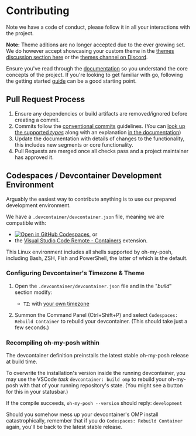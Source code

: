 # Contributing

Note we have a code of conduct, please follow it in all your interactions with the project.

**Note:** Theme aditions are no longer accepted due to the ever growing set. We do however
accept showcasing your custom theme in the [themes discussion section here][themes-discussion]
or the [themes channel on Discord][discord-link].

Ensure you've read through the [documentation][docs] so you understand the core concepts of the
project. If you're looking to get familiar with go, following the getting started [guide][guide]
can be a good starting point.

## Pull Request Process

1. Ensure any dependencies or build artifacts are removed/ignored before creating a commit.
2. Commits follow the [conventional commits][cc] guidelines.
(You can [look up the supported *types*][cc-types] along with an explanation [in the documentation][cc-types])
3. Update the documentation with details of changes to the functionality, this includes new segments
   or core functionality.
4. Pull Requests are merged once all checks pass and a project maintainer has approved it.

## Codespaces / Devcontainer Development Environment

Arguably the easiest way to contribute anything is to use our prepared development environment.

We have a `.devcontainer/devcontainer.json` file, meaning we are compatible with:

- [![Open in GitHub Codespaces][codespaces-badge]][codespaces-link], or
- the [Visual Studio Code Remote - Containers][devcontainer-ext] extension.

This Linux environment includes all shells supported by oh-my-posh, including Bash, ZSH,
Fish and PowerShell, the latter of which is the default.

### Configuring Devcontainer's Timezone & Theme

1. Open the `.devcontainer/devcontainer.json` file and in the "*build*" section modify:

   - `TZ`: with [your own timezone][timezones]

2. Summon the Command Panel (Ctrl+Shift+P) and select `Codespaces: Rebuild Container`
   to rebuild your devcontainer. (This should take just a few seconds.)

### Recompiling oh-my-posh within

The devcontainer definition preinstalls the latest stable oh-my-posh release at build time.

To overwrite the installation's version inside the running devcontainer, you may use the
VSCode *task* `devcontainer: build omp` to rebuild your oh-my-posh with that of
your running repository's state. (You might see a button for this in your statusbar.)

If the compile succeeds, `oh-my-posh --version` should reply:
`development`

Should you somehow mess up your devcontainer's OMP install catastrophically, remember that
if you do `Codespaces: Rebuild Container` again, you'll be back to the latest stable release.

[themes-discussion]: [https://github.com/JanDeDobbeleer/oh-my-posh/discussions/categories/themes]
[discord-link]: [https://discord.com/channels/1023597603331526656/1055533233309233252]
[docs]: <https://ohmyposh.dev/docs>
[guide]: <https://ohmyposh.dev/docs/contributing/started>
[cc]: <https://www.conventionalcommits.org/en/v1.0.0/#summary>
[cc-types]: <https://github.com/JanDeDobbeleer/oh-my-posh/blob/main/.commitlintrc.yml#L23-L33>
[codespaces-badge]: <https://github.com/codespaces/badge.svg>
[codespaces-link]: <https://github.com/codespaces/new?hide_repo_select=true&ref=main&repo=175405157>
[devcontainer-ext]: <https://marketplace.visualstudio.com/items?itemName=ms-vscode-remote.remote-containers>
[timezones]: <https://en.wikipedia.org/wiki/List_of_tz_database_time_zones>

